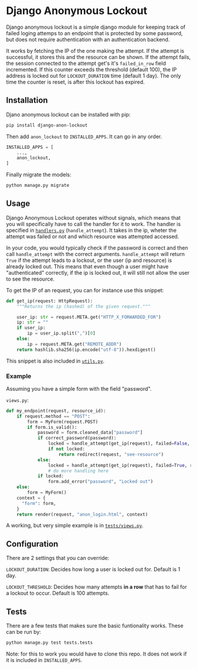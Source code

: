 # Django Anonymous Lockout

Django anonymous lockout is a simple django module for keeping track of failed loging attemps to an endpoint that is protected by some password, but does not require authentication with an authentication backend.

It works by fetching the IP of the one making the attempt. If the attempt is successful, it stores this and the resource can be shown. If the attempt fails, the session connected to the attempt get's it's `failed_in_row` field incremented. If this counter exceeds the threshold (default 100), the IP address is locked out for `LOCKOUT_DURATION` time (default 1 day). The only time the counter is reset, is after this lockout has expired.

## Installation

Djano anonymous lockout can be installed with pip:

```bash
pip install django-anon-lockout
```

Then add `anon_lockout` to `INSTALLED_APPS`. It can go in any order.

```python
INSTALLED_APPS = [
    ...,
    anon_lockout,
]
```

Finally migrate the models:

```bash
python manage.py migrate
```

## Usage

Django Anonymous Lockout operates without signals, which means that you will specifically have to call the handler for it to work. The handler is specified in [`handlers.py`](./anon_lockout/handlers.py) (`handle_attempt`). It takes in the ip, wheter the attempt was failed or not and which resource was attempted accessed.

In your code, you would typically check if the password is correct and then call `handle_attempt` with the correct arguments. `handle_attempt` will return `True` if the attempt leads to a lockout, or the user (ip and resource) is already locked out. This means that even though a user might have "authenticated" correctly, if the ip is locked out, it will still not allow the user to see the resource.

To get the IP of an request, you can for instance use this snippet:

```python
def get_ip(request: HttpRequest):
    """Returns the ip (hashed) of the given request."""

    user_ip: str = request.META.get("HTTP_X_FORWARDED_FOR")
    ip: str = ""
    if user_ip:
        ip = user_ip.split(",")[0]
    else:
        ip = request.META.get("REMOTE_ADDR")
    return hashlib.sha256(ip.encode("utf-8")).hexdigest()
```

This snippet is also included in [`utils.py`](./anon_lockout/utils.py).

### Example

Assuming you have a simple form with the field "password".

`views.py`:

```python
def my_endpoint(request, resource_id):
    if request.method == "POST":
        form = MyForm(request.POST)
        if form.is_valid():
            password = form.cleaned_data["password"]
            if correct_password(password):
                locked = handle_attempt(get_ip(request), failed=False, resource="resource")
                if not locked:
                    return redirect(request, "see-resource")
            else:
                locked = handle_attempt(get_ip(request), failed=True, resource="resource")
                # do more handling here
            if locked:
                form.add_error("password", "Locked out")
    else:
        form = MyForm()
    context = {
      "form": form,
    }
    return render(request, "anon_login.html", context)
```

A working, but very simple example is in [`tests/views.py`](./tests/views.py).

## Configuration

There are 2 settings that you can override:

`LOCKOUT_DURATION`: Decides how long a user is locked out for. Default is 1 day.

`LOCKOUT_THRESHOLD`: Decides how many attempts **in a row** that has to fail for a lockout to occur. Default is 100 attempts.

## Tests

There are a few tests that makes sure the basic funtionality works. These can be run by:

```bash
python manage.py test tests.tests
```

Note: for this to work you would have to clone this repo. It does not work if it is included in `INSTALLED_APPS`.
